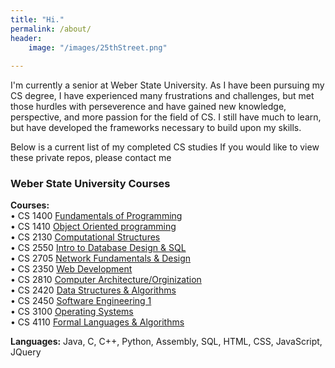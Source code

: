 ```yaml
---
title: "Hi."
permalink: /about/
header:
    image: "/images/25thStreet.png"
    
---
```

I'm currently a senior at Weber State University. 
As I have been pursuing my CS degree, I have experienced many frustrations and challenges, 
but met those hurdles with perseverence and have gained new knowledge, perspective, 
and more passion for the field of CS.  I still have much to learn, 
but have developed the frameworks necessary to build upon my skills. 


Below is a current list of my completed CS studies
If you would like to view these private repos, please contact me

### Weber State University Courses

**Courses:**   
         • CS 1400  [Fundamentals of Programming](https://github.com/GeoProth/WSU-CourseWork/tree/master/CS1400)  
         • CS 1410  [Object Oriented programming](http://github.com/GeoProth/WSU-CourseWork/tree/master/CS1410)  
         • CS 2130  [Computational Structures](http://github.com/GeoProth/WSU-CourseWork/tree/master/CS2130)  
         • CS 2550  [Intro to Database Design & SQL](http://github.com/GeoProth/WSU-CourseWork/tree/master/CS12550)  
         • CS 2705  [Network Fundamentals & Design](http://github.com/GeoProth/WSU-CourseWork/tree/master/CS2705)  
         • CS 2350  [Web Development](http://github.com/GeoProth/WSU-CourseWork/tree/master/CS2350)  
         • CS 2810  [Computer Architecture/Orginization](http://github.com/GeoProth/WSU-CourseWork/tree/master/CS2810)  
         • CS 2420  [Data Structures & Algorithms](http://github.com/GeoProth/WSU-CourseWork/tree/master/CS2420)  
         • CS 2450  [Software Engineering 1](http://github.com/GeoProth/WSU-CourseWork/tree/master/CS2450)  
         • CS 3100  [Operating Systems](http://github.com/GeoProth/WSU-CourseWork/tree/master/CS143100)  
         • CS 4110  [Formal Languages & Algorithms](http://github.com/GeoProth/WSU-CourseWork/tree/master/CS4110)  
            
**Languages:**  Java, C, C++, Python, Assembly, SQL, HTML, CSS, JavaScript, JQuery